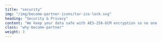 ```yaml
---
title: "security"
img: "/img/become-partner-icons/tar-ico-lock.svg"
heading: "Security & Privacy"
content: "We keep your data safe with AES-256-GCM encryption so no one can compromise or view you users’ data without permission."
class: "why-become-partner"
weight: 3
---
```

